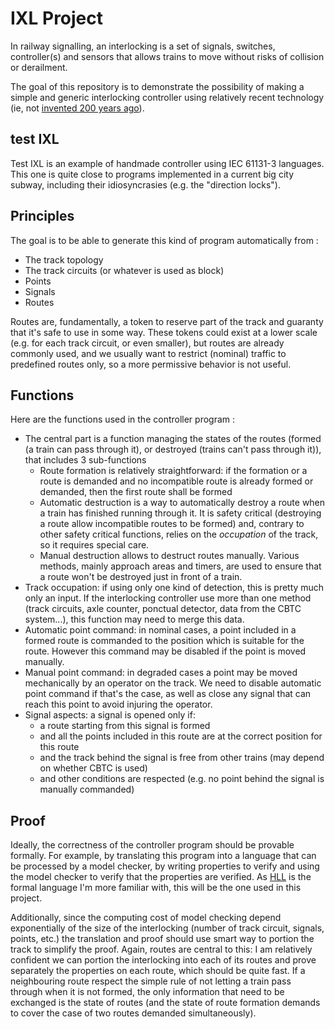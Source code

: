 # IXL Project

In railway signalling, an interlocking is a set of signals, switches, controller(s) and sensors that allows trains to move without risks of collision or derailment.

The goal of this repository is to demonstrate the possibility of making a simple and generic interlocking controller using relatively recent technology (ie, not [invented 200 years ago](https://en.wikipedia.org/wiki/Relay)).

## test IXL

Test IXL is an example of handmade controller using IEC 61131-3 languages.
This one is quite close to programs implemented in a current big city subway, including their idiosyncrasies (e.g. the "direction locks").

## Principles

The goal is to be able to generate this kind of program automatically from :
- The track topology 
- The track circuits (or whatever is used as block)
- Points
- Signals
- Routes

Routes are, fundamentally, a token to reserve part of the track and guaranty that it's safe to use in some way. These tokens could exist at a lower scale (e.g. for each track circuit, or even smaller), but routes are already commonly used, and we usually want to restrict (nominal) traffic to predefined routes only, so a more permissive behavior is not useful.

## Functions

Here are the functions used in the controller program :

- The central part is a function managing the states of the routes (formed (a train can pass through it), or destroyed (trains can't pass through it)), that includes 3 sub-functions
	- Route formation is relatively straightforward: if the formation or a route is demanded and no incompatible route is already formed or demanded, then the first route shall be formed
	- Automatic destruction is a way to automatically destroy a route when a train has finished running through it. It is safety critical (destroying a route allow incompatible routes to be formed) and, contrary to other safety critical functions, relies on the *occupation* of the track, so it requires special care.
	- Manual destruction allows to destruct routes manually. Various methods, mainly approach areas and timers, are used to ensure that a route won't be destroyed just in front of a train.
- Track occupation: if using only one kind of detection, this is pretty much only an input. If the interlocking controller use more than one method (track circuits, axle counter, ponctual detector, data from the CBTC system...), this function may need to merge this data.
- Automatic point command: in nominal cases, a point included in a formed route is commanded to the position which is suitable for the route. However this command may be disabled if the point is moved manually.
- Manual point command: in degraded cases a point may be moved mechanically by an operator on the track. We need to disable automatic point command if that's the case, as well as close any signal that can reach this point to avoid injuring the operator.
- Signal aspects: a signal is opened only if:
	- a route starting from this signal is formed
	- and all the points included in this route are at the correct position for this route
	- and the track behind the signal is free from other trains (may depend on whether CBTC is used)
	- and other conditions are respected (e.g. no point behind the signal is manually commanded)

## Proof

Ideally, the correctness of the controller program should be provable formally.
For example, by translating this program into a language that can be processed by a model checker, by writing properties to verify and using the model checker to verify that the properties are verified.
As [HLL](https://hal.science/hal-01799749/file/RATP-STF-16-01805_Publication_HLL_v.2.7.pdf) is the formal language I'm more familiar with, this will be the one used in this project.

Additionally, since the computing cost of model checking depend exponentially of the size of the interlocking (number of track circuit, signals, points, etc.) the translation and proof should use smart way to portion the track to simplify the proof. Again, routes are central to this: I am relatively confident we can portion the interlocking into each of its routes and prove separately the properties on each route, which should be quite fast. If a neighbouring route respect the simple rule of not letting a train pass through when it is not formed, the only information that need to be exchanged is the state of routes (and the state of route formation demands to cover the case of two routes demanded simultaneously).


